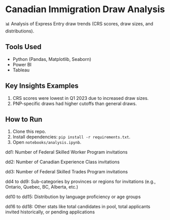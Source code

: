 # Canadian Immigration Draw Analysis  
📊 Analysis of Express Entry draw trends (CRS scores, draw sizes, and distributions).  

## Tools Used  
- Python (Pandas, Matplotlib, Seaborn)  
- Power BI
- Tableau

## Key Insights Examples
1. CRS scores were lowest in Q1 2023 due to increased draw sizes.  
2. PNP-specific draws had higher cutoffs than general draws.  

## How to Run  
1. Clone this repo.  
2. Install dependencies: `pip install -r requirements.txt`.  
3. Open `notebooks/analysis.ipynb`.  

dd1: Number of Federal Skilled Worker Program invitations

dd2: Number of Canadian Experience Class invitations

dd3: Number of Federal Skilled Trades Program invitations

dd4 to dd9: Sub-categories by provinces or regions for invitations (e.g., Ontario, Quebec, BC, Alberta, etc.)

dd10 to dd15: Distribution by language proficiency or age groups

dd16 to dd18: Other stats like total candidates in pool, total applicants invited historically, or pending applications